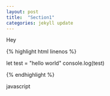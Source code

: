 ```yaml
---
layout: post
title:  "Section1"
categories: jekyll update
---
```

Hey

{% highlight html linenos %}

let test = "hello world"
console.log(test)

{% endhighlight %}

javascript
